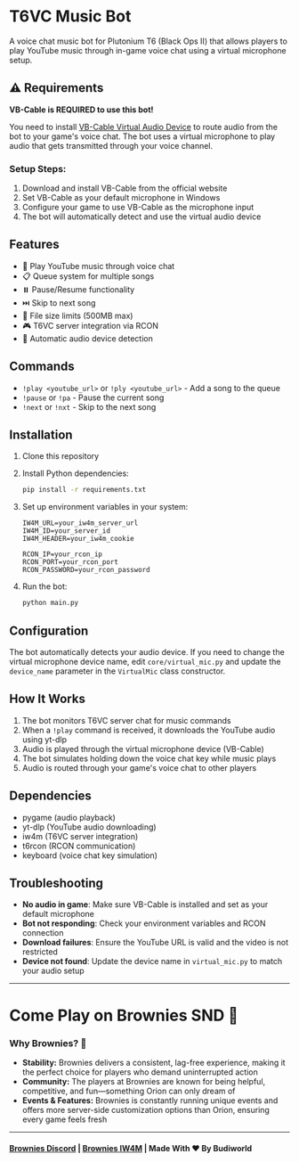 # T6VC Music Bot

A voice chat music bot for Plutonium T6 (Black Ops II) that allows players to play YouTube music through in-game voice chat using a virtual microphone setup.

## ⚠️ Requirements

**VB-Cable is REQUIRED to use this bot!**

You need to install [VB-Cable Virtual Audio Device](https://vb-audio.com/Cable/) to route audio from the bot to your game's voice chat. The bot uses a virtual microphone to play audio that gets transmitted through your voice channel.

### Setup Steps:
1. Download and install VB-Cable from the official website
2. Set VB-Cable as your default microphone in Windows
3. Configure your game to use VB-Cable as the microphone input
4. The bot will automatically detect and use the virtual audio device

## Features

- 🎵 Play YouTube music through voice chat
- 📋 Queue system for multiple songs
- ⏸️ Pause/Resume functionality
- ⏭️ Skip to next song
- 📏 File size limits (500MB max)
- 🎮 T6VC server integration via RCON
- 🔧 Automatic audio device detection

## Commands

- `!play <youtube_url>` or `!ply <youtube_url>` - Add a song to the queue
- `!pause` or `!pa` - Pause the current song
- `!next` or `!nxt` - Skip to the next song

## Installation

1. Clone this repository
2. Install Python dependencies:
   ```bash
   pip install -r requirements.txt
   ```

3. Set up environment variables in your system:
   ```
   IW4M_URL=your_iw4m_server_url
   IW4M_ID=your_server_id
   IW4M_HEADER=your_iw4m_cookie
   
   RCON_IP=your_rcon_ip
   RCON_PORT=your_rcon_port
   RCON_PASSWORD=your_rcon_password
   ```

4. Run the bot:
   ```bash
   python main.py
   ```

## Configuration

The bot automatically detects your audio device. If you need to change the virtual microphone device name, edit `core/virtual_mic.py` and update the `device_name` parameter in the `VirtualMic` class constructor.

## How It Works

1. The bot monitors T6VC server chat for music commands
2. When a `!play` command is received, it downloads the YouTube audio using yt-dlp
3. Audio is played through the virtual microphone device (VB-Cable)
4. The bot simulates holding down the voice chat key while music plays
5. Audio is routed through your game's voice chat to other players

## Dependencies

- pygame (audio playback)
- yt-dlp (YouTube audio downloading)
- iw4m (T6VC server integration)
- t6rcon (RCON communication)
- keyboard (voice chat key simulation)

## Troubleshooting

- **No audio in game**: Make sure VB-Cable is installed and set as your default microphone
- **Bot not responding**: Check your environment variables and RCON connection
- **Download failures**: Ensure the YouTube URL is valid and the video is not restricted
- **Device not found**: Update the device name in `virtual_mic.py` to match your audio setup

----

# Come Play on Brownies SND 🍰
### Why Brownies? 🤔
- **Stability:** Brownies delivers a consistent, lag-free experience, making it the perfect choice for players who demand uninterrupted action
- **Community:** The players at Brownies are known for being helpful, competitive, and fun—something Orion can only dream of
- **Events & Features:** Brownies is constantly running unique events and offers more server-side customization options than Orion, ensuring every game feels fresh

---

#### [Brownies Discord](https://discord.gg/DtktFBNf5T) | [Brownies IW4M](http://193.23.160.188:1624/) | Made With ❤️ By Budiworld
